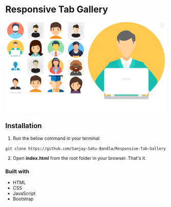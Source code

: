 # Responsive Tab Gallery

![Screenshot 1](https://github.com/Sanjay-Sahu-Bandla/Responsive-Tab-Gallery/blob/master/rtg-screenshot.png?raw=true)

## Installation

1. Run the below command in your terminal

``` git clone https://github.com/Sanjay-Sahu-Bandla/Responsive-Tab-Gallery ```

2. Open **index.html** from the root folder in your browser. That's it.

### Built with

- HTML
- CSS
- JavaScript
- Bootstrap

